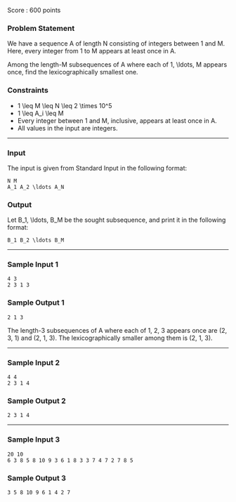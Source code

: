 Score : 600 points

### Problem Statement

We have a sequence A of length N consisting of integers between 1 and M. Here, every integer from 1 to M appears at least once in A.

Among the length-M subsequences of A where each of 1, \ldots, M appears once, find the lexicographically smallest one.

### Constraints

* 1 \leq M \leq N \leq 2 \times 10^5
* 1 \leq A\_i \leq M
* Every integer between 1 and M, inclusive, appears at least once in A.
* All values in the input are integers.

---

### Input

The input is given from Standard Input in the following format:

```
N M
A_1 A_2 \ldots A_N
```

### Output

Let B\_1, \ldots, B\_M be the sought subsequence, and print it in the following format:

```
B_1 B_2 \ldots B_M
```

---

### Sample Input 1

```
4 3
2 3 1 3
```

### Sample Output 1

```
2 1 3
```

The length-3 subsequences of A where each of 1, 2, 3 appears once are (2, 3, 1) and (2, 1, 3). The lexicographically smaller among them is (2, 1, 3).

---

### Sample Input 2

```
4 4
2 3 1 4
```

### Sample Output 2

```
2 3 1 4
```

---

### Sample Input 3

```
20 10
6 3 8 5 8 10 9 3 6 1 8 3 3 7 4 7 2 7 8 5
```

### Sample Output 3

```
3 5 8 10 9 6 1 4 2 7
```